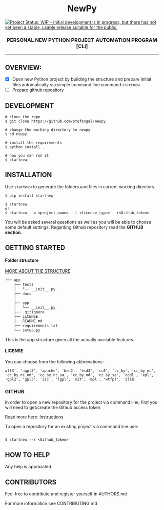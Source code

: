 <h1 align="center"> NewPy </h1>

[![Project Status: WIP – Initial development is in progress, but there has not yet been a stable, usable release suitable for the public.](https://www.repostatus.org/badges/latest/wip.svg)](https://www.repostatus.org/#wip)

<h3 align="center"> 
PERSONAL NEW PYTHON PROJECT AUTOMATION PROGRAM [CLI]
</h3>

<hr>

## OVERVIEW: ##
- [x] Open new Python project by building the structure and prepare initial files automatically via simple command line command ```startnew```. 
- [ ] Prepare github repository
## DEVELOPMENT ##

```
# clone the repo
$ git clone https://github.com/stefangal/newpy

# change the working directory to newpy
$ cd newpy

# install the requirements
$ python install .

# now you can run it
$ startnew
```


## INSTALLATION ##

Use ```startnew```  to generate the folders and files in current working directory.

```code
$ pip install startnew

$ startnew
or
$ startnew --p <project_name> --l <license_type> --r<Github_token>
```
You will be asked several questions as well as you will be able to choose some default settings.
Regarding Github repository read the **GITHUB section**.

## GETTING STARTED ##


#### Folder structure
[MORE ABOUT THE STRUCTURE](https://docs.python-guide.org/writing/structure/)

```bash
└── app
    ├── tests
    │   └── __init__.py
    ├── docs
    │    
    ├── app
    │   └── __init__.py
    ├── .gitignore
    ├── LICENSE
    ├── README.md
    ├── requirements.txt
    └── setup.py
```
This is the app structure given all the actually available features.
   
#### LICENSE

You can choose from the following abbrevations:
```table
afl3', 'agpl3', 'apache', 'bsd2', 'bsd3', 'cc0', 'cc_by', 'cc_by_nc',
'cc_by_nc_nd', 'cc_by_nc_sa', 'cc_by_nd', 'cc_by_sa', 'cddl', 'epl', 
'gpl2', 'gpl3', 'isc', 'lgpl', 'mit', 'mpl', 'wtfpl', 'zlib'
```

### GITHUB

In order to open a new repository for the project via command line, first you will need to
get/create the Github access token. 

Read more here: [Instructions](https://docs.github.com/en/free-pro-team@latest/github/authenticating-to-github/creating-a-personal-access-token)


To open a repository for an existing project via command line use:

```code

$ startnew --r <Github_token>

```

## HOW TO HELP ##

Any help is appriciated.

## CONTRIBUTORS ##

Feel free to contribute and register yourself in AUTHORS.md

For more information see CONTRIBUTING.md


